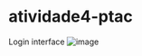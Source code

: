 # atividade4-ptac
 Login interface
 ![image](https://github.com/Cherrypi73/atividade4-ptac/assets/90846606/baf35a8d-ee6c-4b34-995c-3c0f5289ccb1)

